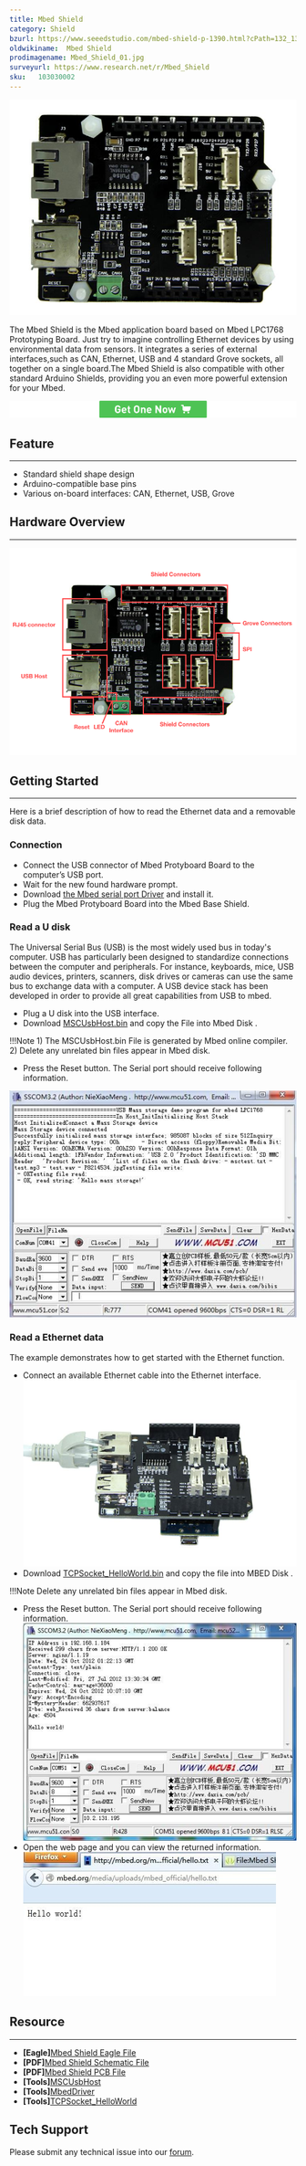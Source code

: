 ```yaml
---
title: Mbed Shield
category: Shield
bzurl: https://www.seeedstudio.com/mbed-shield-p-1390.html?cPath=132_134
oldwikiname:  Mbed Shield
prodimagename: Mbed_Shield_01.jpg
surveyurl: https://www.research.net/r/Mbed_Shield
sku:   103030002
---
```

![](https://github.com/SeeedDocument/mbed_Shield/raw/master/img/Mbed_Shield_01.jpg)

The Mbed Shield is the Mbed application board based on Mbed LPC1768 Prototyping Board. Just try to imagine controlling Ethernet devices by using environmental data from sensors. It integrates a series of external interfaces,such as CAN, Ethernet, USB and 4 standard Grove sockets, all together on a single board.The Mbed Shield is also compatible with other standard Arduino Shields, providing you an even more powerful extension for your Mbed.

[![](https://raw.githubusercontent.com/SeeedDocument/common/master/Get_One_Now_Banner.png)](https://www.seeedstudio.com/mbed-shield-p-1390.html?cPath=132_134)

##   Feature
---
*   Standard shield shape design
*   Arduino-compatible base pins
*   Various on-board interfaces: CAN, Ethernet, USB, Grove

##   Hardware Overview
---
![](https://github.com/SeeedDocument/mbed_Shield/raw/master/img/mBed_Shield_Hardware_Overview.jpg)

##   Getting Started
---
Here is a brief description of how to read the Ethernet data and a removable disk data.
### Connection

- Connect the USB connector of Mbed Protyboard Board to the computer’s USB port.
- Wait for the new found hardware prompt.
- Download [the Mbed serial port Driver](https://github.com/SeeedDocument/mbed_Shield/raw/master/res/MbedDriver.zip) and install it.
- Plug the Mbed Protyboard Board into the Mbed Base Shield.

### Read a U disk

 The Universal Serial Bus (USB) is the most widely used bus in today's computer. USB has particularly been designed to standardize connections between the computer and peripherals. For instance, keyboards, mice, USB audio devices, printers, scanners, disk drives or cameras can use the same bus to exchange data with a computer. A USB device stack has been developed in order to provide all great capabilities from USB to mbed.

- Plug a U disk into the USB interface.
- Download [MSCUsbHost.bin](https://github.com/SeeedDocument/mbed_Shield/raw/master/res/MSCUsbHost.zip) and copy the File into Mbed Disk .

!!!Note
    1) The MSCUsbHost.bin File is generated by Mbed online compiler. 2) Delete any unrelated bin files appear in Mbed disk.

- Press the Reset button. The Serial port should receive following information.

![](https://github.com/SeeedDocument/mbed_Shield/raw/master/img/MSCUsbHost.jpg)

### Read a Ethernet data

The example demonstrates how to get started with the Ethernet function.

- Connect an available Ethernet cable into the Ethernet interface.
![](https://github.com/SeeedDocument/mbed_Shield/raw/master/img/Mbed_Shield1.jpg)
- Download [TCPSocket_HelloWorld.bin](https://github.com/SeeedDocument/mbed_Shield/raw/master/res/TCPSocket_HelloWorld.zip) and copy the file into MBED Disk .

!!!Note
    Delete any unrelated bin files appear in Mbed disk.

- Press the Reset button. The Serial port should receive following information.
![](https://github.com/SeeedDocument/mbed_Shield/raw/master/img/Ethernet_Connector_Data.jpg)
- Open the web page and you can view the returned information.
![](https://github.com/SeeedDocument/mbed_Shield/raw/master/img/Mbed_Ethernet.jpg)

##   Resource
---
- **[Eagle]**[Mbed Shield Eagle File](https://github.com/SeeedDocument/mbed_Shield/raw/master/res/Mbed_Shield_Eagle_File.zip)
- **[PDF]**[Mbed Shield Schematic File](https://github.com/SeeedDocument/mbed_Shield/raw/master/res/mbed%20shield%20v0.9b%20Sch.pdf)
- **[PDF]**[Mbed Shield PCB File](https://github.com/SeeedDocument/mbed_Shield/raw/master/res/mbed%20shield%20v0.9b%20PCB.pdf)
- **[Tools]**[MSCUsbHost](https://github.com/SeeedDocument/mbed_Shield/raw/master/res/MSCUsbHost.zip)
- **[Tools]**[MbedDriver](https://github.com/SeeedDocument/mbed_Shield/raw/master/res/MbedDriver.zip)
- **[Tools]**[TCPSocket_HelloWorld](https://github.com/SeeedDocument/mbed_Shield/raw/master/res/TCPSocket_HelloWorld.zip)

## Tech Support
Please submit any technical issue into our [forum](http://forum.seeedstudio.com/). 